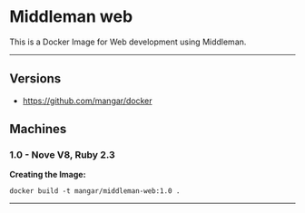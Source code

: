 # Middleman web

This is a Docker Image for Web development using Middleman.

--- 

## Versions

- <https://github.com/mangar/docker>



## Machines


### 1.0 - Nove V8, Ruby 2.3



__Creating the Image:__
```
docker build -t mangar/middleman-web:1.0 .
```







---

